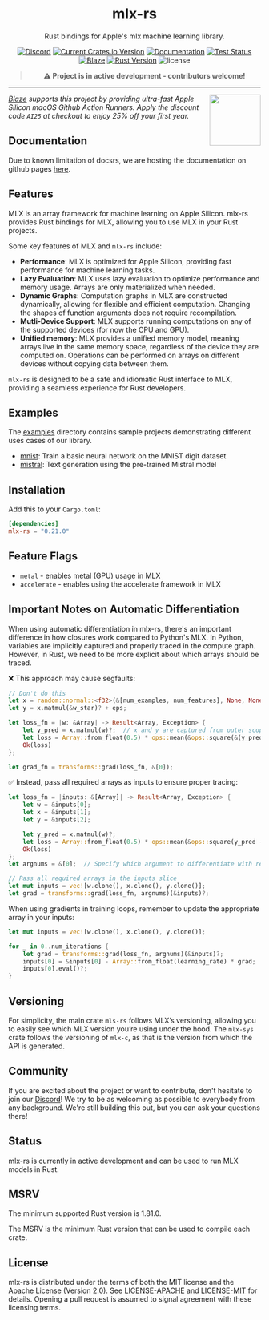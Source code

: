<div align="center">
<h1><b>mlx-rs</b></h1>

Rust bindings for Apple's mlx machine learning library.

[![Discord](https://img.shields.io/discord/1176807732473495552.svg?color=7289da&&logo=discord)](https://discord.gg/jZvTsxDX49)
[![Current Crates.io Version](https://img.shields.io/crates/v/mlx-sys.svg)](https://crates.io/crates/mlx-sys)
[![Documentation](https://img.shields.io/badge/docs-latest-blue)]()
[![Test Status](https://github.com/oxideai/mlx-rs/actions/workflows/validate.yml/badge.svg)](https://github.com/oxideai/mlx-rs/actions/workflows/validate.yml)
[![Blaze](https://runblaze.dev/gh/307493885959233117281096297203102330146/badge.svg)](https://runblaze.dev)
[![Rust Version](https://img.shields.io/badge/Rust-1.81.0+-blue)](https://releases.rs/docs/1.81.0)
![license](https://shields.io/badge/license-MIT%2FApache--2.0-blue)

> **⚠️ Project is in active development - contributors welcome!**

---

<div align="left" valign="middle">
<a href="https://runblaze.dev">
 <picture>
   <source media="(prefers-color-scheme: dark)" srcset="https://www.runblaze.dev/logo_dark.png">
   <img align="right" src="https://www.runblaze.dev/logo_light.png" height="102px"/>
 </picture>
</a>

<br style="display: none;"/>

_[Blaze](https://runblaze.dev) supports this project by providing ultra-fast Apple Silicon macOS Github Action Runners. Apply the discount code `AI25` at checkout to enjoy 25% off your first year._

</div>

</div>

## Documentation

Due to known limitation of docsrs, we are hosting the documentation on github pages [here](https://oxideai.github.io/mlx-rs/mlx_rs/).

## Features

MLX is an array framework for machine learning on Apple Silicon. mlx-rs provides Rust bindings for MLX, allowing you to use MLX in your Rust projects.

Some key features of MLX and `mlx-rs` include:
- **Performance**: MLX is optimized for Apple Silicon, providing fast performance for machine learning tasks.
- **Lazy Evaluation**: MLX uses lazy evaluation to optimize performance and memory usage. Arrays are only materialized when needed.
- **Dynamic Graphs**: Computation graphs in MLX are constructed dynamically, allowing for flexible and efficient computation. Changing the shapes of function arguments does not require recompilation.
- **Mutli-Device Support**: MLX supports running computations on any of the supported devices (for now the CPU and GPU).
- **Unified memory**: MLX provides a unified memory model, meaning arrays live in the same memory space, regardless of the device they are computed on. Operations can be performed on arrays on different devices without copying data between them.

`mlx-rs` is designed to be a safe and idiomatic Rust interface to MLX, providing a seamless experience for Rust developers.

## Examples
The [examples](examples/) directory contains sample projects demonstrating different uses cases of our library.
- [mnist](examples/mnist/): Train a basic neural network on the MNIST digit dataset
- [mistral](examples/mistral/): Text generation using the pre-trained Mistral model

## Installation

Add this to your `Cargo.toml`:
```toml
[dependencies]
mlx-rs = "0.21.0"
```

## Feature Flags

* `metal` - enables metal (GPU) usage in MLX
* `accelerate` - enables using the accelerate framework in MLX

## Important Notes on Automatic Differentiation

When using automatic differentiation in mlx-rs, there's an important difference in how closures work compared to Python's MLX. In Python, variables are implicitly captured and properly traced in the compute graph. However, in Rust, we need to be more explicit about which arrays should be traced.

❌ This approach may cause segfaults:
```rust
// Don't do this
let x = random::normal::<f32>(&[num_examples, num_features], None, None, None)?;
let y = x.matmul(&w_star)? + eps;

let loss_fn = |w: &Array| -> Result<Array, Exception> {
    let y_pred = x.matmul(w)?;  // x and y are captured from outer scope
    let loss = Array::from_float(0.5) * ops::mean(&ops::square(&(y_pred - &y))?, None, None)?;
    Ok(loss)
};

let grad_fn = transforms::grad(loss_fn, &[0]);
```

✅ Instead, pass all required arrays as inputs to ensure proper tracing:
```rust
let loss_fn = |inputs: &[Array]| -> Result<Array, Exception> {
    let w = &inputs[0];
    let x = &inputs[1];
    let y = &inputs[2];

    let y_pred = x.matmul(w)?;
    let loss = Array::from_float(0.5) * ops::mean(&ops::square(y_pred - y)?, None, None)?;
    Ok(loss)
};
let argnums = &[0];  // Specify which argument to differentiate with respect to

// Pass all required arrays in the inputs slice
let mut inputs = vec![w.clone(), x.clone(), y.clone()];
let grad = transforms::grad(loss_fn, argnums)(&inputs)?;
```

When using gradients in training loops, remember to update the appropriate array in your inputs:

```rust
let mut inputs = vec![w.clone(), x.clone(), y.clone()];

for _ in 0..num_iterations {
    let grad = transforms::grad(loss_fn, argnums)(&inputs)?;
    inputs[0] = &inputs[0] - Array::from_float(learning_rate) * grad;  // Update the weight array
    inputs[0].eval()?;
}
```

## Versioning

For simplicity, the main crate `mls-rs` follows MLX’s versioning, allowing you to easily see which MLX version you’re using under the hood. The `mlx-sys` crate follows the versioning of `mlx-c`, as that is the version from which the API is generated.

## Community

If you are excited about the project or want to contribute, don't hesitate to join our [Discord](https://discord.gg/jZvTsxDX49)!
We try to be as welcoming as possible to everybody from any background. We're still building this out, but you can ask your questions there!

## Status

mlx-rs is currently in active development and can be used to run MLX models in Rust.

## MSRV

The minimum supported Rust version is 1.81.0.

The MSRV is the minimum Rust version that can be used to compile each crate.

## License

mlx-rs is distributed under the terms of both the MIT license and the Apache License (Version 2.0).
See [LICENSE-APACHE](./LICENSE-APACHE) and [LICENSE-MIT](./LICENSE-MIT) for details. Opening a pull
request is assumed to signal agreement with these licensing terms.
